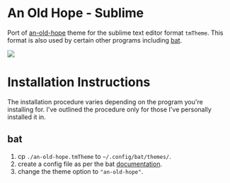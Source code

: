 # An Old Hope - Sublime
Port of [an-old-hope][an-old-hope] theme for the sublime text editor
format `tmTheme`. This format is also used by certain other programs
including [bat](https://github.com/sharkdp/bat).

<a href="https://asciinema.org/a/f1P6D6O5fygsocvebTS7LgZIn" target="_blank">
  <img src="https://asciinema.org/a/f1P6D6O5fygsocvebTS7LgZIn.svg" />
</a>

[an-old-hope]: https://github.com/jesseleite/an-old-hope-syntax-atom
[sublime]: https://www.sublimetext.com/
[bat]: https://github.com/sharkdp/bat

# Installation Instructions
The installation procedure varies depending on the program you're
installing for. I've outlined the procedure only for those I've
personally installed it in.

## bat
1. cp `./an-old-hope.tmTheme` to `~/.config/bat/themes/`.
2. create a config file as per the bat [documentation][doc].
3. change the theme option to `"an-old-hope"`.

[doc]: https://github.com/sharkdp/bat#configuration-file
